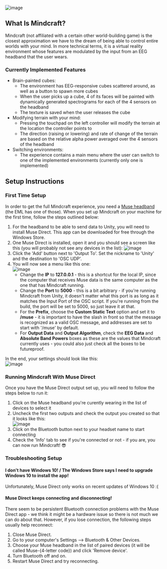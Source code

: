 ![image](https://user-images.githubusercontent.com/13011161/33869617-8f98b5d2-debe-11e7-9973-2dc96b437544.png)  

## What Is Mindcraft?   

Mindcraft (not affiliated with a certain other world-building game) is the closest approximation we have to the dream of being able to control entire worlds with your mind. In more technical terms, it is a virtual reality environment whose features are modulated by the input from an EEG headband that the user wears.  

### Currently Implemented Features   

- Brain-painted cubes: 
    - The environment has EEG-responsive cubes scattered around, as well as a button to spawn more cubes 
    - When the user picks up a cube, 4 of its faces will be painted with dynamically generated spectrograms for each of the 4 sensors on the headband   
    - The texture is saved when the user releases the cube   
- Modifying terrain with your mind: 
    - Pressing the touchpad on the left controller will modify the terrain at the location the controller points to
    - The direction (raising or lowering) and rate of change of the terrain are based on the relative alpha power averaged over the 4 sensors of the headband   
- Switching environments:  
    - The experience contains a main menu where the user can switch to one of the implemented environments (currently only one is implemented)   

## Setup Instructions  

### First Time Setup
In order to get the full Mindcraft experience, you need a [Muse headband](http://www.choosemuse.com) (the EML has one of those). When you set up Mindcraft on your machine for the first time, follow the steps outlined below:  

1. For the headband to be able to send data to Unity, you will need to install Muse Direct. This app can be downloaded for free through the Windows Store.
2. One Muse Direct is installed, open it and you should see a screen like this (you will probably not see any devices in the list): 
![image](https://user-images.githubusercontent.com/13011161/33870255-db6563d6-dec1-11e7-808f-da5e757c21c0.png)  
3. Click the 'Add' button next to 'Output To'. Set the nickname to 'Unity' and the destination to 'OSC UDP'.  
4. You will now see a menu like this one:   
![image](https://user-images.githubusercontent.com/13011161/33870351-37f7fe2e-dec2-11e7-96c2-ec8591fc04db.png)  
    - Change the **IP** to **127.0.0.1** - this is a shortcut for the local IP, since the computer that receives Muse data is the same computer as the one that has Mindcraft running.
    - Change the **Port** to **5000** - this is a bit arbitrary - if you're running Mindcraft from Unity, it doesn't matter what this port is as long as it matches the Input Port of the OSC script. If you're running from the build, the port will be set to 5000, so just leave it at that.  
    - For the **Prefix**, choose the **Custom Static Text** option and set it to **/muse** - it is important to have the slash in front so that the message is recognized as a valid OSC message, and addresses are set to start with '/muse' by default. 
    - For **Output Data** and **Output Algorithm**, check the **EEG Data** and **Absolute Band Powers** boxes as these are the values that Mindcraft currently uses - you could also just check all the boxes to be futureproof. 

In the end, your settings should look like this:   
![image](https://user-images.githubusercontent.com/13011161/33870573-4cc2ffce-dec3-11e7-8b0d-5655494e5a3b.png) 

### Running Mindcraft With Muse Direct  

Once you have the Muse Direct output set up, you will need to follow the steps below to run it:   

1. Click on the Muse headband you're curently wearing in the list of devices to select it   
2. Uncheck the first two outputs and check the output you created so that it looks like this:  
![image](https://user-images.githubusercontent.com/13011161/33870716-fd0142ce-dec3-11e7-9c13-99dee7a8d8e1.png) 
3. Click on the Bluetooth button next to your headset name to start connecting  
4. Check the 'Info' tab to see if you're connected or not - if you are, you can now run Mindcraft! :sunglasses:  

### Troubleshooting Setup    

#### I don't have Windows 10! / The Windows Store says I need to upgrade Windows 10 to install the app!

Unfortunately, Muse Direct only works on recent updates of Windows 10 :(
#### Muse Direct keeps connecting and disconnecting!  

There seem to be persistent Bluetooth connection problems with the Muse Direct app - we think it might be a hardware issue so there is not much we can do about that. However, if you lose connection, the following steps usually help reconnect:   

1. Close Muse Direct.
2. Go to your computer's Settings --> Bluetooth & Other Devices.
3. Choose your Muse headband in the list of paired devices (it will be called Muse-{4-letter code}) and click 'Remove device'.
4. Turn Bluetooth off and on.
5. Restart Muse Direct and try reconnecting. 



